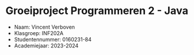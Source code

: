 # Groeiproject Programmeren 2 - Java

* Naam: Vincent Verboven
* Klasgroep: INF202A
* Studentennummer: 0160231-84
* Academiejaar: 2023-2024